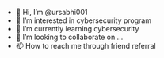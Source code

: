 - 👋 Hi, I’m @ursabhi001
- 👀 I’m interested in cybersecurity program
- 🌱 I’m currently learning cybersecurity
- 💞️ I’m looking to collaborate on ...
- 📫 How to reach me through friend referral

<!---
ursabhi001/ursabhi001 is a ✨ special ✨ repository because its `README.md` (this file) appears on your GitHub profile.
You can click the Preview link to take a look at your changes.
--->
